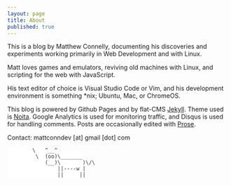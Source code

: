 ```yaml
---
layout: page
title: About
published: true
---
```


<style>
    code {
        font-weight: normal;
        color: #333;
        background-color: white;
        border-width: 0;
        border-style: none;
        border-color: white;
        padding: 0;
    }
</style>

This is a blog by Matthew Connelly, documenting his discoveries and experiments working primarily in Web Development and with Linux.   

Matt loves games and emulators, reviving old machines with Linux, and scripting for the web with JavaScript.

His text editor of choice is Visual Studio Code or Vim, and his development environment is something *nix; Ubuntu, Mac, or ChromeOS.

This blog is powered by Github Pages and by flat-CMS [Jekyll](http://jekyllrb.com/). Theme used is [Noita](https://github.com/penibelst/jekyll-noita). Google Analytics is used for monitoring traffic, and Disqus is used for handling comments. Posts are occasionally edited with [Prose](http://prose.io/).  

Contact: mattconndev [at] gmail [dot] com

```
        \   ^__^
         \  (oo)\_______
            (__)\       )\/\
                ||----w |
                ||     ||
```